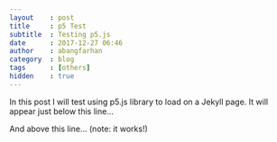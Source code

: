 ```yaml
---
layout    : post
title     : p5 Test
subtitle  : Testing p5.js
date      : 2017-12-27 06:46
author    : abangfarhan
category  : blog
tags      : [others]
hidden    : true
---
```


<script src="https://cdnjs.cloudflare.com/ajax/libs/p5.js/0.5.16/p5.min.js"></script>

In this post I will test using p5.js library to load on a Jekyll page. It will appear just below this line...

<div align="center" id="sketch-holder"></div>

And above this line... (note: it works!)

<script>
let x, y;
function setup() {
  let canvas = createCanvas(50, 50);
  canvas.parent('sketch-holder')
  x = y = 0;
  stroke(255);
}

function draw() {
  background(0);
  point(x, y);
  x += random(-1, 1);
  y += random(-1, 1);
  if (x > width) x = 0;
  if (x < 0) x = width;
  if (y > height) y = 0;
  if (y < 0) y = height;
}
</script>
